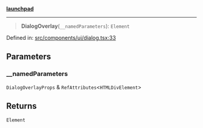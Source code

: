 [**launchpad**](index.md)

***

> **DialogOverlay**(`__namedParameters`): `Element`

Defined in: [src/components/ui/dialog.tsx:33](https://github.com/victorbratov/launchpad/blob/ba912ff5e4884ef55d41a8ab239f2bb8e81f8ecb/src/components/ui/dialog.tsx#L33)

## Parameters

### \_\_namedParameters

`DialogOverlayProps` & `RefAttributes`\<`HTMLDivElement`\>

## Returns

`Element`
